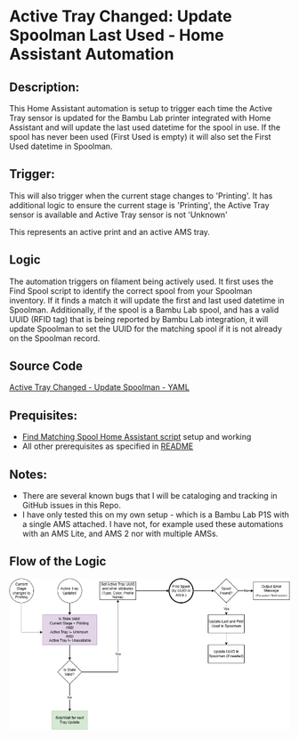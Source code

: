 # Active Tray Changed: Update Spoolman Last Used - Home Assistant Automation

## Description: 
This Home Assistant automation is setup to trigger each time the Active Tray sensor is updated for the Bambu Lab printer integrated with Home Assistant and will update the last used datetime for the spool in use. If the spool has never been used (First Used is empty) it will also set the First Used datetime in Spoolman.

## Trigger:
This will also trigger when the current stage changes to 'Printing'. It has additional logic to ensure the current stage is 'Printing', the Active Tray sensor is available and Active Tray sensor is not 'Unknown'

This represents an active print and an active AMS tray. 

## Logic
The automation triggers on filament being actively used. It first uses the Find Spool script to identify the correct spool from your Spoolman inventory. If it finds a match it will update the first and last used datetime in Spoolman. Additionally, if the spool is a Bambu Lab spool, and has a valid UUID (RFID tag) that is being reported by Bambu Lab integration, it will update Spoolman to set the UUID for the matching spool if it is not already on the Spoolman record.

## Source Code
[Active Tray Changed - Update Spoolman - YAML](../active_tray_changed_update_spoolman.yaml)

## Prequisites:
- [Find Matching Spool Home Assistant script](find_matching_spools.md) setup and working
- All other prerequisites as specified in [README](../README.md)
 
## Notes:
- There are several known bugs that I will be cataloging and tracking in GitHub issues in this Repo.
- I have only tested this on my own setup - which is a Bambu Lab P1S with a single AMS attached. I have not, for example used these automations with an AMS Lite, and AMS 2 nor with multiple AMSs.


## Flow of the Logic

![Flow Chart describing the Active Tray Changed automation](../Bambu%20Printer%20Automations-Tray%20Updated.png)